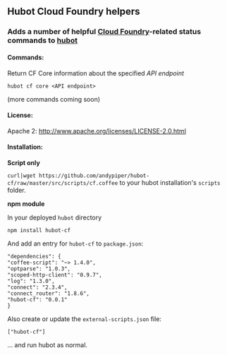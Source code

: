 ## Hubot Cloud Foundry helpers 

###  Adds a number of helpful [Cloud Foundry](http://cloudfoundry.org)-related status commands to [hubot](http://hubot.github.com)

#### Commands:
Return CF Core information about the specified *API endpoint* 
    
    hubot cf core <API endpoint>

(more commands coming soon)
    
#### License:
Apache 2: http://www.apache.org/licenses/LICENSE-2.0.html

#### Installation:

**Script only**

```curl|wget https://github.com/andypiper/hubot-cf/raw/master/src/scripts/cf.coffee``` to your hubot installation's ```scripts``` folder.

**npm module**

In your deployed ```hubot``` directory

    npm install hubot-cf

And add an entry for ```hubot-cf``` to ```package.json```:

    "dependencies": {
    "coffee-script": "~> 1.4.0",
    "optparse": "1.0.3",
    "scoped-http-client": "0.9.7",
    "log": "1.3.0",
    "connect": "2.3.4",
    "connect_router": "1.8.6",
    "hubot-cf": "0.0.1"
    }
    
Also create or update the ```external-scripts.json``` file:

    ["hubot-cf"]
    
… and run hubot as normal.
